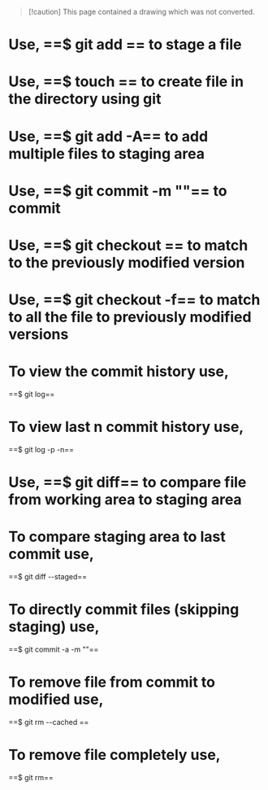 > [!caution] This page contained a drawing which was not converted.

# Use, ==$ git add <filename>== to stage a file
 
# Use, ==$ touch <filename>== to create file in the directory using git
 
# Use, ==$ git add -A== to add multiple files to staging area
 
# Use, ==$ git commit -m "<comment>"== to commit
 
# Use, ==$ git checkout <filename>== to match to the previously modified version
 
# Use, ==$ git checkout -f== to match to all the file to previously modified versions
 
# To view the commit history use,  
==$ git log==
 
# To view last n commit history use,  
==$ git log -p -n==
 
# Use, ==$ git diff== to compare file from working area to staging area
 
# To compare staging area to last commit use,  
==$ git diff --staged==
 
# To directly commit files (skipping staging) use,  
==$ git commit -a -m "<comment>"==
 
# To remove file from commit to modified use,  
==$ git rm --cached <filename>==
 
# To remove file completely use,  
==$ git rm==